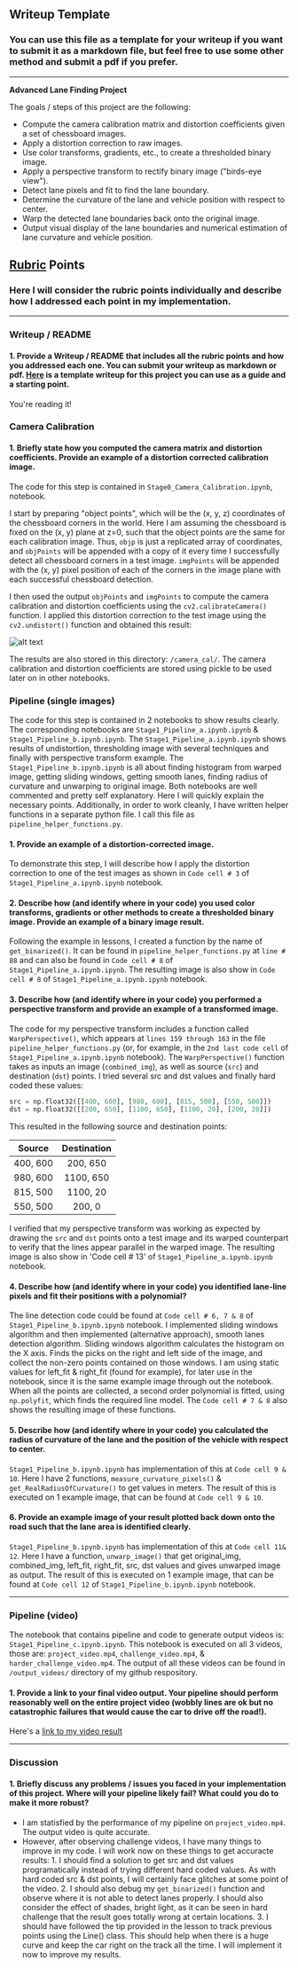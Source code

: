 ## Writeup Template

### You can use this file as a template for your writeup if you want to submit it as a markdown file, but feel free to use some other method and submit a pdf if you prefer.

---

**Advanced Lane Finding Project**

The goals / steps of this project are the following:

* Compute the camera calibration matrix and distortion coefficients given a set of chessboard images.
* Apply a distortion correction to raw images.
* Use color transforms, gradients, etc., to create a thresholded binary image.
* Apply a perspective transform to rectify binary image ("birds-eye view").
* Detect lane pixels and fit to find the lane boundary.
* Determine the curvature of the lane and vehicle position with respect to center.
* Warp the detected lane boundaries back onto the original image.
* Output visual display of the lane boundaries and numerical estimation of lane curvature and vehicle position.

[//]: # (Image References)

[image1]: ./examples/undistort_output.png "Undistorted"
[image2]: ./test_images/test1.jpg "Road Transformed"
[image3]: ./examples/binary_combo_example.jpg "Binary Example"
[image4]: ./examples/warped_straight_lines.jpg "Warp Example"
[image5]: ./examples/color_fit_lines.jpg "Fit Visual"
[image6]: ./examples/example_output.jpg "Output"
[video1]: ./project_video.mp4 "Video"

## [Rubric](https://review.udacity.com/#!/rubrics/571/view) Points

### Here I will consider the rubric points individually and describe how I addressed each point in my implementation.  

---

### Writeup / README

#### 1. Provide a Writeup / README that includes all the rubric points and how you addressed each one.  You can submit your writeup as markdown or pdf.  [Here](https://github.com/udacity/CarND-Advanced-Lane-Lines/blob/master/writeup_template.md) is a template writeup for this project you can use as a guide and a starting point.  

You're reading it!

### Camera Calibration

#### 1. Briefly state how you computed the camera matrix and distortion coefficients. Provide an example of a distortion corrected calibration image.

The code for this step is contained in `Stage0_Camera_Calibration.ipynb`, notebook.  

I start by preparing "object points", which will be the (x, y, z) coordinates of the chessboard corners in the world. Here I am assuming the chessboard is fixed on the (x, y) plane at z=0, such that the object points are the same for each calibration image.  Thus, `objp` is just a replicated array of coordinates, and `objPoints` will be appended with a copy of it every time I successfully detect all chessboard corners in a test image.  `imgPoints` will be appended with the (x, y) pixel position of each of the corners in the image plane with each successful chessboard detection.  

I then used the output `objPoints` and `imgPoints` to compute the camera calibration and distortion coefficients using the `cv2.calibrateCamera()` function.  I applied this distortion correction to the test image using the `cv2.undistort()` function and obtained this result: 

![alt text][image1]

The results are also stored in this directory: `/camera_cal/`. The camera calibration and distortion coefficients are stored using pickle to be used later on in other notebooks.

### Pipeline (single images)

The code for this step is contained in 2 notebooks to show results clearly. The corresponding notebooks are `Stage1_Pipeline_a.ipynb.ipynb` & `Stage1_Pipeline_b.ipynb.ipynb`. The `Stage1_Pipeline_a.ipynb.ipynb` shows results of undistortion, thresholding image with several techniques and finally with perspective transform example. The `Stage1_Pipeline_b.ipynb.ipynb` is all about finding histogram from warped image, getting sliding windows, getting smooth lanes, finding radius of curvature and unwarping to original image. Both notebooks are well commented and pretty self explanatory. Here I will quickly explain the necessary points. Additionally, in order to work cleanly, I have written helper functions in a separate python file. I call this file as `pipeline_helper_functions.py`.

#### 1. Provide an example of a distortion-corrected image.

To demonstrate this step, I will describe how I apply the distortion correction to one of the test images as shown in `Code cell # 3` of `Stage1_Pipeline_a.ipynb.ipynb` notebook. 

#### 2. Describe how (and identify where in your code) you used color transforms, gradients or other methods to create a thresholded binary image.  Provide an example of a binary image result.

Following the example in lessons, I created a function by the name of `get_binarized()`. It can be found in `pipeline_helper_functions.py` at `line # 88` and can also be found in `Code cell # 8` of `Stage1_Pipeline_a.ipynb.ipynb`. The resulting image is also show in `Code cell # 8` of `Stage1_Pipeline_a.ipynb.ipynb` notebook.

#### 3. Describe how (and identify where in your code) you performed a perspective transform and provide an example of a transformed image.

The code for my perspective transform includes a function called `WarpPerspective()`, which appears at `lines 159 through 163` in the file `pipeline_helper_functions.py` (or, for example, in the `2nd last code cell` of `Stage1_Pipeline_a.ipynb.ipynb` notebook).  The `WarpPerspective()` function takes as inputs an image (`combined_img`), as well as source (`src`) and destination (`dst`) points.  I tried several src and dst values and finally hard coded these values:

```python
src = np.float32([[400, 600], [980, 600], [815, 500], [550, 500]])
dst = np.float32([[200, 650], [1100, 650], [1100, 20], [200, 20]])
```

This resulted in the following source and destination points:

| Source        | Destination   | 
|:-------------:|:-------------:| 
| 400, 600      | 200, 650        | 
| 980, 600      | 1100, 650      |
| 815, 500     | 1100, 20      |
| 550, 500      | 200, 0        |

I verified that my perspective transform was working as expected by drawing the `src` and `dst` points onto a test image and its warped counterpart to verify that the lines appear parallel in the warped image. The resulting image is also show in 'Code cell # 13' of `Stage1_Pipeline_a.ipynb.ipynb` notebook.

#### 4. Describe how (and identify where in your code) you identified lane-line pixels and fit their positions with a polynomial?

The line detection code could be found at `Code cell # 6, 7 & 8` of `Stage1_Pipeline_b.ipynb.ipynb` notebook. I implemented sliding windows algorithm and then implemented (alternative approach), smooth lanes detection algorithm. Sliding windows algorithm calculates the histogram on the X axis. Finds the picks on the right and left side of the image, and collect the non-zero points contained on those windows. I am using static values for left_fit & right_fit (found for example), for later use in the notebook, since it is the same example image through out the notebook. When all the points are collected, a second order polynomial is fitted, using `np.polyfit`, which finds the required line model. The `Code cell # 7 & 8` also shows the resulting image of these functions. 

#### 5. Describe how (and identify where in your code) you calculated the radius of curvature of the lane and the position of the vehicle with respect to center.

`Stage1_Pipeline_b.ipynb.ipynb` has implementation of this at `Code cell 9 & 10`. Here I have 2 functions, `measure_curvature_pixels()` & `get_RealRadiusOfCurvature()` to get values in meters. The result of this is executed on 1 example image, that can be found at `Code cell 9 & 10`.

#### 6. Provide an example image of your result plotted back down onto the road such that the lane area is identified clearly.

`Stage1_Pipeline_b.ipynb.ipynb` has implementation of this at `Code cell 11& 12`. Here I have a function, `unwarp_image()` that get original_img, combined_img, left_fit, right_fit, src, dst values and gives unwarped image as output. The result of this is executed on 1 example image, that can be found at `Code cell 12` of `Stage1_Pipeline_b.ipynb.ipynb` notebook.

---

### Pipeline (video)

The notebook that contains pipeline and code to generate output videos is: `Stage1_Pipeline_c.ipynb.ipynb`. This notebook is executed on all 3 videos, those are: `project_video.mp4`, `challenge_video.mp4`, & `harder_challenge_video.mp4`. The output of all these videos can be found in `/output_videos/` directory of my github respository. 

#### 1. Provide a link to your final video output.  Your pipeline should perform reasonably well on the entire project video (wobbly lines are ok but no catastrophic failures that would cause the car to drive off the road!).

Here's a [link to my video result](/output_videos/project_video.mp4)

---

### Discussion

#### 1. Briefly discuss any problems / issues you faced in your implementation of this project.  Where will your pipeline likely fail?  What could you do to make it more robust?

 - I am statisfied by the performance of my pipeline on `project_video.mp4`. The output video is quite accurate.
 - However, after observing challenge videos, I have many things to improve in my code. I will work now on these things to get accuracte results:
         1. I should find a solution to get src and dst values programatically instead of trying different hard coded values. As with hard coded src & dst points, I will certainly face glitches at some point of the video.
         2. I should also debug my `get_binarized()` function and observe where it is not able to detect lanes properly. I should also consider the effect of shades, bright light, as it can be seen in hard challenge that the result goes totally wrong at certain locations.
         3. I should have followed the tip provided in the lesson to track previous points using the Line() class. This should help when there is a huge curve and keep the car right on the track all the time. I will implement it now to improve my results.
         
